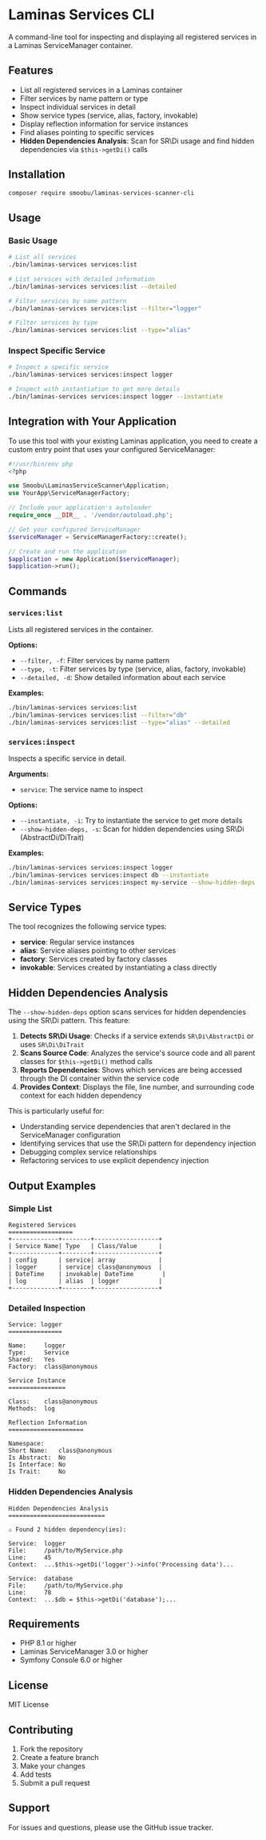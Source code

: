 # Laminas Services CLI

A command-line tool for inspecting and displaying all registered services in a Laminas ServiceManager container.

## Features

- List all registered services in a Laminas container
- Filter services by name pattern or type
- Inspect individual services in detail
- Show service types (service, alias, factory, invokable)
- Display reflection information for service instances
- Find aliases pointing to specific services
- **Hidden Dependencies Analysis**: Scan for SR\Di usage and find hidden dependencies via `$this->getDi()` calls

## Installation

```bash
composer require smoobu/laminas-services-scanner-cli
```

## Usage

### Basic Usage

```bash
# List all services
./bin/laminas-services services:list

# List services with detailed information
./bin/laminas-services services:list --detailed

# Filter services by name pattern
./bin/laminas-services services:list --filter="logger"

# Filter services by type
./bin/laminas-services services:list --type="alias"
```

### Inspect Specific Service

```bash
# Inspect a specific service
./bin/laminas-services services:inspect logger

# Inspect with instantiation to get more details
./bin/laminas-services services:inspect logger --instantiate
```

## Integration with Your Application

To use this tool with your existing Laminas application, you need to create a custom entry point that uses your configured ServiceManager:

```php
#!/usr/bin/env php
<?php

use Smoobu\LaminasServiceScanner\Application;
use YourApp\ServiceManagerFactory;

// Include your application's autoloader
require_once __DIR__ . '/vendor/autoload.php';

// Get your configured ServiceManager
$serviceManager = ServiceManagerFactory::create();

// Create and run the application
$application = new Application($serviceManager);
$application->run();
```

## Commands

### `services:list`

Lists all registered services in the container.

**Options:**
- `--filter, -f`: Filter services by name pattern
- `--type, -t`: Filter services by type (service, alias, factory, invokable)
- `--detailed, -d`: Show detailed information about each service

**Examples:**
```bash
./bin/laminas-services services:list
./bin/laminas-services services:list --filter="db"
./bin/laminas-services services:list --type="alias" --detailed
```

### `services:inspect`

Inspects a specific service in detail.

**Arguments:**
- `service`: The service name to inspect

**Options:**
- `--instantiate, -i`: Try to instantiate the service to get more details
- `--show-hidden-deps, -s`: Scan for hidden dependencies using SR\Di (AbstractDi/DiTrait)

**Examples:**
```bash
./bin/laminas-services services:inspect logger
./bin/laminas-services services:inspect db --instantiate
./bin/laminas-services services:inspect my-service --show-hidden-deps
```

## Service Types

The tool recognizes the following service types:

- **service**: Regular service instances
- **alias**: Service aliases pointing to other services
- **factory**: Services created by factory classes
- **invokable**: Services created by instantiating a class directly

## Hidden Dependencies Analysis

The `--show-hidden-deps` option scans services for hidden dependencies using the SR\Di pattern. This feature:

1. **Detects SR\Di Usage**: Checks if a service extends `SR\Di\AbstractDi` or uses `SR\Di\DiTrait`
2. **Scans Source Code**: Analyzes the service's source code and all parent classes for `$this->getDi()` method calls
3. **Reports Dependencies**: Shows which services are being accessed through the DI container within the service code
4. **Provides Context**: Displays the file, line number, and surrounding code context for each hidden dependency

This is particularly useful for:
- Understanding service dependencies that aren't declared in the ServiceManager configuration
- Identifying services that use the SR\Di pattern for dependency injection
- Debugging complex service relationships
- Refactoring services to use explicit dependency injection

## Output Examples

### Simple List
```
Registered Services
==================
+-------------+--------+------------------+
| Service Name| Type   | Class/Value      |
+-------------+--------+------------------+
| config      | service| array            |
| logger      | service| class@anonymous  |
| DateTime    | invokable| DateTime        |
| log         | alias  | logger           |
+-------------+--------+------------------+
```

### Detailed Inspection
```
Service: logger
===============

Name:     logger
Type:     Service
Shared:   Yes
Factory:  class@anonymous

Service Instance
================

Class:    class@anonymous
Methods:  log

Reflection Information
=====================

Namespace:    
Short Name:   class@anonymous
Is Abstract:  No
Is Interface: No
Is Trait:     No
```

### Hidden Dependencies Analysis
```
Hidden Dependencies Analysis
===========================

⚠ Found 2 hidden dependency(ies):

Service:  logger
File:     /path/to/MyService.php
Line:     45
Context:  ...$this->getDi('logger')->info('Processing data')...

Service:  database
File:     /path/to/MyService.php
Line:     78
Context:  ...$db = $this->getDi('database');...
```

## Requirements

- PHP 8.1 or higher
- Laminas ServiceManager 3.0 or higher
- Symfony Console 6.0 or higher

## License

MIT License

## Contributing

1. Fork the repository
2. Create a feature branch
3. Make your changes
4. Add tests
5. Submit a pull request

## Support

For issues and questions, please use the GitHub issue tracker.
